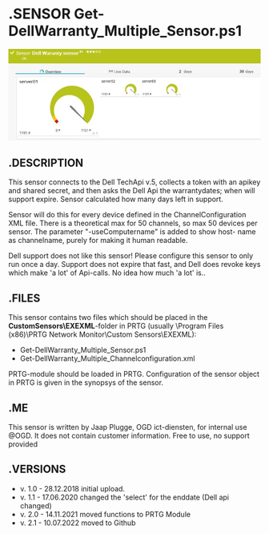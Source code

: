 # **.SENSOR** Get-DellWarranty_Multiple_Sensor.ps1

![Screenshot header](./Screenshot_01.jpg)

## **.DESCRIPTION**

This sensor connects to the Dell TechApi v.5, collects a token with an apikey and shared secret,
and then asks the Dell Api the warrantydates; when will support expire. Sensor calculated how many
days left in support.

Sensor will do this for every device defined in the ChannelConfiguration XML file. There is a theoretical
max for 50 channels, so max 50 devices per sensor. The parameter "-useComputername" is added to show host-
name as channelname, purely for making it human readable.

Dell support does not like this sensor! Please configure this sensor to only run once a day. Support does
not expire that fast, and Dell does revoke keys which make 'a lot' of Api-calls. No idea how much 'a lot' is..

## **.FILES**

This sensor contains two files which should be placed in the **CustomSensors\EXEXML**-folder
in PRTG (usually \Program Files (x86)\PRTG Network Monitor\Custom Sensors\EXEXML):

* Get-DellWarranty_Multiple_Sensor.ps1
* Get-DellWarranty_Multiple_Channelconfiguration.xml

PRTG-module should be loaded in PRTG.
Configuration of the sensor object in PRTG is given in the synopsys of the sensor.

## **.ME**

This sensor is written by Jaap Plugge, OGD ict-diensten, for internal use @OGD.
It does not contain customer information. Free to use, no support provided

## **.VERSIONS**

* v. 1.0 - 28.12.2018 initial upload.
* v. 1.1 - 17.06.2020 changed the 'select' for the enddate (Dell api changed)
* v. 2.0 - 14.11.2021 moved functions to PRTG Module
* v. 2.1 - 10.07.2022 moved to Github
